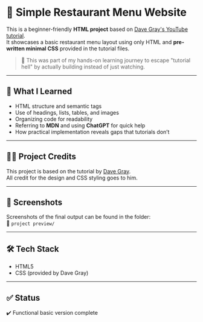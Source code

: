 # 🍔 Simple Restaurant Menu Website

This is a beginner-friendly **HTML project** based on [Dave Gray's YouTube tutorial](https://youtu.be/T5PD8ofhiug?si=NYfHPGNqWFenvlmF).  
It showcases a basic restaurant menu layout using only HTML and **pre-written minimal CSS** provided in the tutorial files.

> 📌 This was part of my hands-on learning journey to escape "tutorial hell" by actually building instead of just watching.

---

## 🎯 What I Learned

- HTML structure and semantic tags
- Use of headings, lists, tables, and images
- Organizing code for readability
- Referring to **MDN** and using **ChatGPT** for quick help
- How practical implementation reveals gaps that tutorials don’t

---

## 🧑‍🏫 Project Credits

This project is based on the tutorial by [Dave Gray](https://www.youtube.com/@DaveGrayTeachesCode).  
All credit for the design and CSS styling goes to him.

---

## 📸 Screenshots

Screenshots of the final output can be found in the folder:  
📁 `project preview/`

---

## 🛠️ Tech Stack

- HTML5  
- CSS (provided by Dave Gray)

---

## ✅ Status

✔️ Functional basic version complete  

